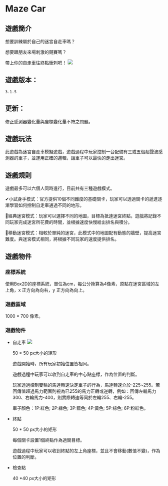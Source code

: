# Maze Car

## 遊戲簡介
想要訓練屬於自己的迷宮自走車嗎？

想要跟朋友來場刺激的競賽嗎？

帶上你的自走車往終點衝刺吧！
![](https://i.imgur.com/ymZZMyO.png)


## 遊戲版本：
`3.1.5`

## 更新：
修正感測器變化量與座標變化量不符之問題。


## 遊戲玩法

此遊戲為迷宮自走車模擬遊戲，遊戲過程中玩家控制一台配備有三或五個超聲波感測器的車子，並運用正確的邏輯，讓車子可以最快的走出迷宮。

## 遊戲規則

遊戲最多可以六個人同時進行，目前共有三種遊戲模式。

✔小試身手模式：官方提供10個不同難度的基礎關卡，玩家可以透過關卡的遞進逐漸學習如何控制自走車通過不同的地形。

🚗經典迷宮模式：玩家可以選擇不同的地圖，目標為抵達迷宮終點，遊戲將記錄不同玩家完成迷宮所花費的時間，並根據速度快慢給出排名與積分。

🚧移動迷宮模式：相較於單純的迷宮，此模式中的地圖配有動態的牆壁，提高迷宮難度。與迷宮模式相同，將根據不同玩家的速度提供排名。

## 遊戲物件


### 座標系統
使用Box2D的座標系統，單位為cm，每公分換算為4像素，原點在迷宮區域的左上角，x 正方向為向右，y 正方向為向上。

### 遊戲區域

1000 \* 700 像素。

### 遊戲物件
- 自走車
    ![](https://i.imgur.com/srSifjm.png)

    50 \* 50 px大小的矩形

    遊戲開始時，所有玩家初始位置皆相同。

    遊戲過程中玩家可以收到自走車的中心點座標，作為位置的判斷。

    玩家透過控制雙輪的馬達轉速決定車子的行為，馬達轉速介於-225~255。若回傳值超過馬力範圍則視為已255的馬力正轉或逆轉，例如：回傳左輪馬力300、右輪馬力-400，則實際轉速等同於左輪255、右輪-255。

    車子顏色：1P:紅色; 2P:綠色; 3P:藍色; 4P:黃色; 5P:棕色; 6P:粉紅色。

- 終點

    50 \* 50 px大小的矩形

    每個關卡設置1個終點作為過關目標。

    遊戲過程中玩家可以收到終點的左上角座標，並且不會移動(數值不變)，作為位置的判斷。

- 檢查點

    40 \*40 px大小的矩形
